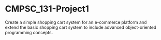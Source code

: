 # CMPSC_131-Project1
Create a simple shopping cart system for an e-commerce platform and extend the basic shopping cart system to include advanced object-oriented programming concepts.
